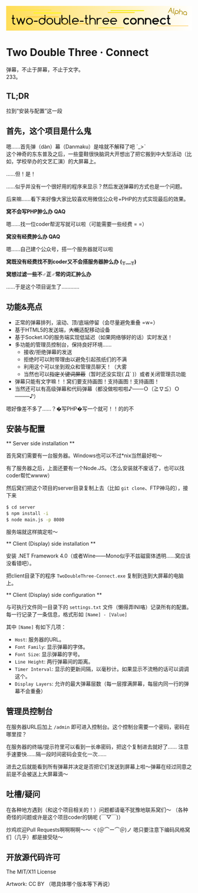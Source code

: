![banner](banner.png)

Two Double Three · Connect
==========================

弹幕，不止于屏幕，不止于文字。  
233。


TL;DR
-----

拉到“安装与配置”这一段

首先，这个项目是什么鬼
----------------------

嗯……首先弹（dàn）幕（Danmaku）是啥就不解释了吧 ˊ_>ˋ  
这个神奇的东东普及之后，一些童鞋很快脑洞大开想出了把它搬到中大型活动（比如，学校举办的文艺汇演）的大屏幕上。

……但！是！

……似乎并没有一个很好用的程序来显示？然后发送弹幕的方式也是一个问题。

后来嘛……看下来好像大家比较喜欢用微信公众号+PHP的方式实现最后的效果。

**窝不会写PHP肿么办 QAQ**

嗯……找一位coder帮泥写就可以啦（可能需要一些经费 = =）

**窝没有经费肿么办 QAQ**

嗯……自己建个公众号，搭一个服务器就可以啦

**窝既没有经费找不到coder又不会搭服务器肿么办 (╥﹏╥)**

**窝想过滤一些不♂正♂常的词汇肿么办**

……于是这个项目诞生了…………

功能&亮点
---------

* 正常的弹幕排列，滚动、顶/底端停留（会尽量避免重叠 =w=）
* 基于HTML5的发送端，<strike>大概</strike>适配移动设备
* 基于Socket.IO的服务端实现低延迟（如果网络够好的话）实时发送！
* 多功能的管理员控制台，保持良好环境……
  * 接收/拒绝弹幕的发送
  * 拒绝时可以附带理由以避免引起孩纸们的不满
  * 利用这个可以坐到观众和管理员聊天！（大雾
  * 当然也可以<strike>指定关键词屏蔽</strike>（暂时还没实现(´Д` )）或者关闭管理员功能
* 弹幕只能有文字嘛！！窝们要支持画图！支持画图！支持画图！
* 当然还可以有高级弹幕和代码弹幕（都没做啦啦啦♪───Ｏ（≧∇≦）Ｏ────♪）

嗯好像差不多了……？�写PHP�写一个就可！！的的不

安装与配置
----------

** Server side installation **

首先窝们需要有一台服务器。Windows也可以不过*nix当然最好啦～

有了服务器之后，上面还要有一个Node.JS。（怎么安装就不废话了，也可以找coder帮忙wwww）

然后窝们把这个项目的server目录复制上去（比如 `git clone`、FTP神马的），接下来

```bash
$ cd server
$ npm install -i
$ node main.js -p 8080
```

服务端就这样搞定啦～

** Client (Display) side installation **

安装 .NET Framework 4.0（或者Wine——Mono似乎不兹磁窗体透明……窝应该没看错吧）。

把client目录下的程序 `TwoDoubleThree-Connect.exe` 复制到连到大屏幕的电脑上。

** Client (Display) side configuration **

与可执行文件同一目录下的 `settings.txt` 文件（懒得弄INI咯）记录所有的配置。
每一行记录了一条信息，格式形如 `[Name] - [Value]`

其中 `[Name]` 有如下几项：

* `Host`: 服务器的URL。
* `Font Family`: 显示弹幕的字体。
* `Font Size`: 显示弹幕的字号。
* `Line Height`: 两行弹幕间的距离。
* `Timer Interval`: 显示的更新间隔，以毫秒计。如果显示不流畅的话可以调调这个。
* `Display Layers`: 允许的最大弹幕层数（每一层撑满屏幕，每层内同一行的弹幕不会重叠）

管理员控制台
------------

在服务器URL后加上 `/admin` 即可进入控制台。这个控制台需要一个密码，密码在哪里捏？

在服务器的终端/提示符里可以看到一长串密码，把这个复制进去就好了……
注意手速要快……隔一段时间密码会变化一次……

进去之后就能看到所有弹幕并决定是否把它们发送到屏幕上啦～弹幕在经过同意之前是不会被送上大屏幕滴～

吐槽/疑问
---------

在各种地方遇到（和这个项目相关的！）问题都请毫不犹豫地联系窝们～
（各种奇怪的问题或许是这个项目coder的锅呢 (￣▽￣)）

炒鸡欢迎Pull Requests啊啊啊啊～～ ヾ(＠⌒ー⌒＠)ノ 嗯只要注意下编码风格窝们（几乎）都是接受哒～

开放源代码许可
--------------

The MIT/X11 License

Artwork: CC BY （嗯具体哪个版本等下再说）

